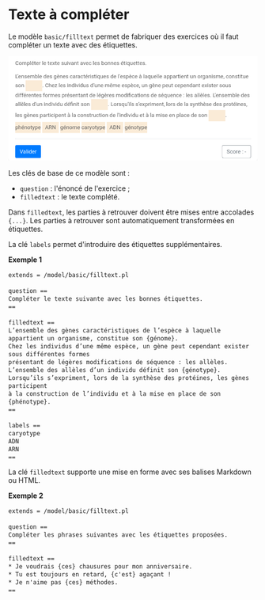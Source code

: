 # Texte à compléter

Le modèle `basic/filltext` permet de fabriquer des exercices où il faut compléter un texte avec des étiquettes. 

![](filltext.png)

Les clés de base de ce modèle sont :

  * `question` : l'énoncé de l'exercice ;
  * `filledtext` : le texte complété.

Dans `filledtext`, les parties à retrouver doivent être mises entre accolades `{...}`. Les parties à retrouver sont automatiquement transformées en étiquettes. 

La clé `labels` permet d'introduire des étiquettes supplémentaires.

**Exemple 1**

```
extends = /model/basic/filltext.pl

question ==
Compléter le texte suivante avec les bonnes étiquettes.
==

filledtext ==
L’ensemble des gènes caractéristiques de l’espèce à laquelle appartient un organisme, constitue son {génome}. 
Chez les individus d’une même espèce, un gène peut cependant exister sous différentes formes 
présentant de légères modifications de séquence : les allèles. 
L’ensemble des allèles d’un individu définit son {génotype}. 
Lorsqu’ils s’expriment, lors de la synthèse des protéines, les gènes participent 
à la construction de l’individu et à la mise en place de son {phénotype}. 
==

labels ==
caryotype
ADN
ARN
==
```

La clé `filledtext` supporte une mise en forme avec ses balises Markdown ou HTML.

**Exemple 2**

```
extends = /model/basic/filltext.pl

question ==
Compléter les phrases suivantes avec les étiquettes proposées.
==

filledtext ==
* Je voudrais {ces} chausures pour mon anniversaire.
* Tu est toujours en retard, {c'est} agaçant !
* Je n'aime pas {ces} méthodes.
==
```
